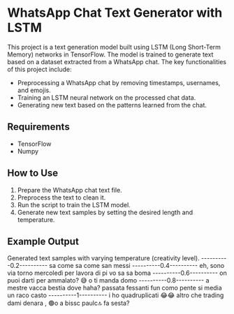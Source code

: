 # WhatsApp Chat Text Generator with LSTM

This project is a text generation model built using LSTM (Long Short-Term Memory) networks in TensorFlow. The model is trained to generate text based on a dataset extracted from a WhatsApp chat. The key functionalities of this project include:

- Preprocessing a WhatsApp chat by removing timestamps, usernames, and emojis.
- Training an LSTM neural network on the processed chat data.
- Generating new text based on the patterns learned from the chat.

## Requirements
- TensorFlow
- Numpy

## How to Use
1. Prepare the WhatsApp chat text file.
2. Preprocess the text to clean it.
3. Run the script to train the LSTM model.
4. Generate new text samples by setting the desired length and temperature.

## Example Output

Generated text samples with varying temperature (creativity level).
----------0.2----------
sa come sa come san messi
----------0.4----------
eh, sono via
torno mercoledì per lavora di pi vo sa sa boma
----------0.6----------
on puoi darti per ammalato?
😅
o ti manda domo
----------0.8----------
 a mestre
vacca bestia
dove haha?
passata fessanti fun como pente si media un raco
casto
----------1----------
i ho quadruplicati
😂😂
altro che trading
dami
denara
, 🟢o
 a bissc paulc🔝
fa sesta?
